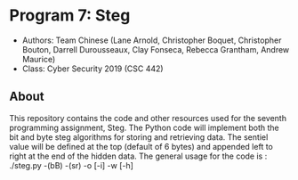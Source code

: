 # Program 7: Steg
* Authors: Team Chinese (Lane Arnold, Christopher Boquet, Christopher Bouton, Darrell Durousseaux, Clay Fonseca, Rebecca Grantham, Andrew Maurice)
* Class: Cyber Security 2019 (CSC 442)
## About
This repository contains the code and other resources used for the seventh programming assignment, Steg. The Python code will implement both the bit and byte steg algorithms for storing and retrieving data. The sentiel value will be defined at the top (default of 6 bytes) and appended left to right at the end of the hidden data. The general usage for the code is : ./steg.py -(bB) -(sr) -o<val> [-i<val>] -w<val> [-h<val>]

